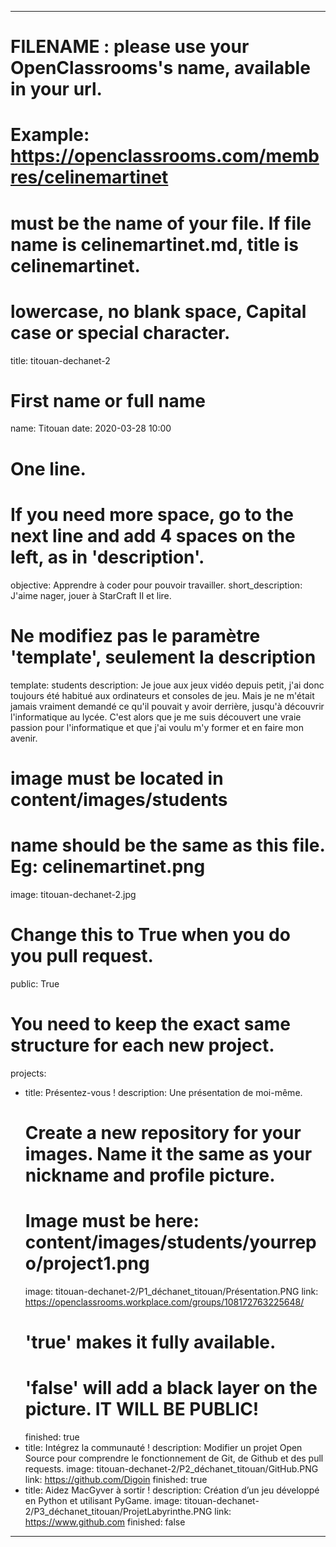 ---

# FILENAME : please use your OpenClassrooms's name, available in your url.
# Example: https://openclassrooms.com/membres/celinemartinet
# must be the name of your file. If file name is celinemartinet.md, title is celinemartinet.
# lowercase, no blank space, Capital case or special character.
title: titouan-dechanet-2

# First name or full name
name: Titouan
date: 2020-03-28 10:00

# One line.
# If you need more space, go to the next line and add 4 spaces on the left, as in 'description'.
objective: Apprendre à coder pour pouvoir travailler.
short_description: J'aime nager, jouer à StarCraft II et lire.

# Ne modifiez pas le paramètre 'template', seulement la description
template: students
description:
    Je joue aux jeux vidéo depuis petit, j'ai donc toujours été habitué aux ordinateurs et consoles de jeu.
	Mais je ne m'était jamais vraiment demandé ce qu'il pouvait y avoir derrière, jusqu'à découvrir l'informatique
	au lycée. C'est alors que je me suis découvert une vraie passion pour l'informatique et que j'ai voulu m'y 
	former et en faire mon avenir.
	
# image must be located in content/images/students
# name should be the same as this file. Eg: celinemartinet.png
image: titouan-dechanet-2.jpg

# Change this to True when you do you pull request.
public: True

# You need to keep the exact same structure for each new project.
projects:
  - title: Présentez-vous !
    description: Une présentation de moi-même.
    # Create a new repository for your images. Name it the same as your nickname and profile picture.
    # Image must be here: content/images/students/yourrepo/project1.png
    image: titouan-dechanet-2/P1_déchanet_titouan/Présentation.PNG
    link: https://openclassrooms.workplace.com/groups/108172763225648/
    # 'true' makes it fully available.
    # 'false' will add a black layer on the picture. IT WILL BE PUBLIC!
    finished: true
  - title: Intégrez la communauté !
    description: Modifier un projet Open Source pour comprendre le fonctionnement de Git, de Github et des pull requests. 
    image: titouan-dechanet-2/P2_déchanet_titouan/GitHub.PNG
    link: https://github.com/Digoin
    finished: true
  - title: Aidez MacGyver à sortir !
    description: Création d’un jeu développé en Python et utilisant PyGame.
    image: titouan-dechanet-2/P3_déchanet_titouan/ProjetLabyrinthe.PNG
    link: https://www.github.com
    finished: false
---